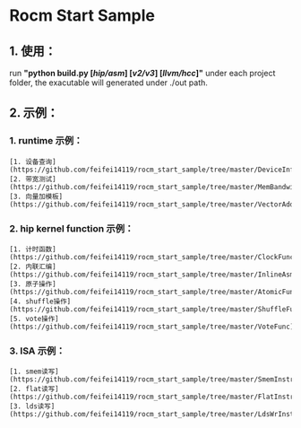 # Rocm Start Sample
## 1. 使用：
run
**"python build.py [*hip/asm*] [*v2/v3*] [*llvm/hcc*]"** 
under each project folder, the exacutable will generated under ./out path.

## 2. 示例：
### 1. runtime 示例：
    [1. 设备查询](https://github.com/feifei14119/rocm_start_sample/tree/master/DeviceInfo)
    [2. 带宽测试](https://github.com/feifei14119/rocm_start_sample/tree/master/MemBandwidth)
    [3. 向量加模板](https://github.com/feifei14119/rocm_start_sample/tree/master/VectorAdd)
### 2. hip kernel function 示例：
    [1. 计时函数](https://github.com/feifei14119/rocm_start_sample/tree/master/ClockFunc)
    [2. 内联汇编](https://github.com/feifei14119/rocm_start_sample/tree/master/InlineAsm)
    [3. 原子操作](https://github.com/feifei14119/rocm_start_sample/tree/master/AtomicFunc)
    [4. shuffle操作](https://github.com/feifei14119/rocm_start_sample/tree/master/ShuffleFunc)
    [5. vote操作](https://github.com/feifei14119/rocm_start_sample/tree/master/VoteFunc)
### 3. ISA 示例：
    [1. smem读写](https://github.com/feifei14119/rocm_start_sample/tree/master/SmemInstr)
    [2. flat读写](https://github.com/feifei14119/rocm_start_sample/tree/master/FlatInstr)
    [3. lds读写](https://github.com/feifei14119/rocm_start_sample/tree/master/LdsWrInstr)
